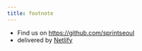 ```yaml
---
title: footnote
---
```


* Find us on <https://github.com/sprintseoul>
* delivered by [Netlify](https://www.netlify.com/)

